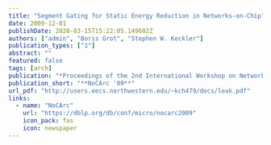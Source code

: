 ```yaml
---
title: "Segment Gating for Static Energy Reduction in Networks-on-Chip"
date: 2009-12-01
publishDate: 2020-03-15T15:22:05.149602Z
authors: ["admin", "Boris Grot", "Stephen W. Keckler"]
publication_types: ["1"]
abstract: ""
featured: false
tags: [arch]
publication: "*Proceedings of the 2nd International Workshop on Network on Chip Architectures (NoCArc 2009)*"
publication_short: "**NoCArc '09**"
url_pdf: "http://users.eecs.northwestern.edu/~kch479/docs/leak.pdf"
links:
  - name: "NoCArc"
    url: "https://dblp.org/db/conf/micro/nocarc2009"
    icon_pack: fas
    icon: newspaper
---
```


